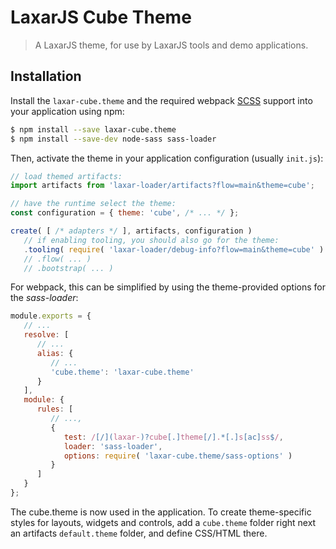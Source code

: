 # LaxarJS Cube Theme

> A LaxarJS theme, for use by LaxarJS tools and demo applications.


## Installation

Install the `laxar-cube.theme` and the required webpack [SCSS](http://sass-lang.com/) support into your application using npm:

```sh
$ npm install --save laxar-cube.theme
$ npm install --save-dev node-sass sass-loader
```

Then, activate the theme in your application configuration (usually `init.js`):

```js
// load themed artifacts:
import artifacts from 'laxar-loader/artifacts?flow=main&theme=cube';

// have the runtime select the theme:
const configuration = { theme: 'cube', /* ... */ };

create( [ /* adapters */ ], artifacts, configuration )
   // if enabling tooling, you should also go for the theme:
   .tooling( require( 'laxar-loader/debug-info?flow=main&theme=cube' ) )
   // .flow( ... )
   // .bootstrap( ... )
```

For webpack, this can be simplified by using the theme-provided options for the _sass-loader_:

```js
module.exports = {
   // ...
   resolve: [
      // ...
      alias: {
         // ...
         'cube.theme': 'laxar-cube.theme'
      }
   ],
   module: {
      rules: [
         // ...,
         {
            test: /[/](laxar-)?cube[.]theme[/].*[.]s[ac]ss$/,
            loader: 'sass-loader',
            options: require( 'laxar-cube.theme/sass-options' )
         }
      ]
   }
};
```

The cube.theme is now used in the application.
To create theme-specific styles for layouts, widgets and controls, add a `cube.theme` folder right next an artifacts `default.theme` folder, and define CSS/HTML there.
